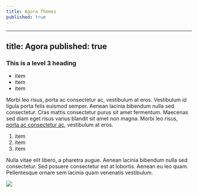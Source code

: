 ```yaml
---
title: Agora Themes
published: true
---
```


---
title: Agora
published: true
---

### This is a level 3 heading

- item
- item
- item

Morbi leo risus, porta ac consectetur ac, vestibulum at eros. Vestibulum id ligula porta felis euismod semper. Aenean lacinia bibendum nulla sed consectetur. Cras mattis consectetur purus sit amet fermentum. Maecenas sed diam eget risus varius blandit sit amet non magna. Morbi leo risus, [porta ac consectetur ac](http://michaelschindhelm.com/), vestibulum at eros. 

1. item
2. item
3. item

Nulla vitae elit libero, a pharetra augue. Aenean lacinia bibendum nulla sed consectetur. Sed posuere consectetur est at lobortis. Aenean eu leo quam. Pellentesque ornare sem lacinia quam venenatis vestibulum.

![](http://michaelschindhelm.com/lavapolis-media/kitten.jpg)